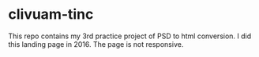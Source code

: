 # clivuam-tinc

This repo contains my 3rd practice project of PSD to html conversion. I did this landing page in 2016. The page is not responsive.
